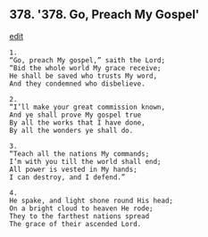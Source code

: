 
## 378.  '378. Go, Preach My Gospel'
[edit](https://docs.google.com/document/d/15ex94ekSjTN2BhBHKHE6kQdF2oHgnOxt/edit?mode=html)






    1.
    “Go, preach My gospel,” saith the Lord;
    “Bid the whole world My grace receive;
    He shall be saved who trusts My word,
    And they condemned who disbelieve.

    2.
    “I’ll make your great commission known,
    And ye shall prove My gospel true
    By all the works that I have done,
    By all the wonders ye shall do.

    3.
    “Teach all the nations My commands;
    I’m with you till the world shall end;
    All power is vested in My hands;
    I can destroy, and I defend.”

    4.
    He spake, and light shone round His head;
    On a bright cloud to heaven He rode;
    They to the farthest nations spread
    The grace of their ascended Lord.
